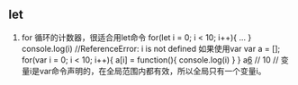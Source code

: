 ## let
1. for 循环的计数器，很适合用let命令
for(let i = 0; i < 10; i++){
    ...
}
console.log(i) //ReferenceError: i is not defined
如果使用var
var a = [];
for(var i = 0; i < 10; i++){
    a[i] = function(){
        console.log(i)
    }
}
a[6]()  // 10
// 变量i是var命令声明的，在全局范围内都有效，所以全局只有一个变量i。